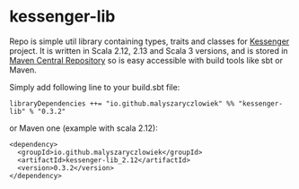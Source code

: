 # kessenger-lib
Repo is simple util library containing types, traits and classes for [Kessenger](https://github.com/malyszaryczlowiek/Kessenger) 
project. It is written in Scala 2.12, 2.13 and Scala 3 versions, and is stored in 
[Maven Central Repository](https://mvnrepository.com/artifact/io.github.malyszaryczlowiek/kessenger-lib) so is easy accessible with 
build tools like sbt or Maven. 


Simply add following line to your build.sbt file:

```
libraryDependencies ++= "io.github.malyszaryczlowiek" %% "kessenger-lib" % "0.3.2"
```
or Maven one (example with scala 2.12):
```
<dependency>
  <groupId>io.github.malyszaryczlowiek</groupId>
  <artifactId>kessenger-lib_2.12</artifactId>
  <version>0.3.2</version>
</dependency>
```
